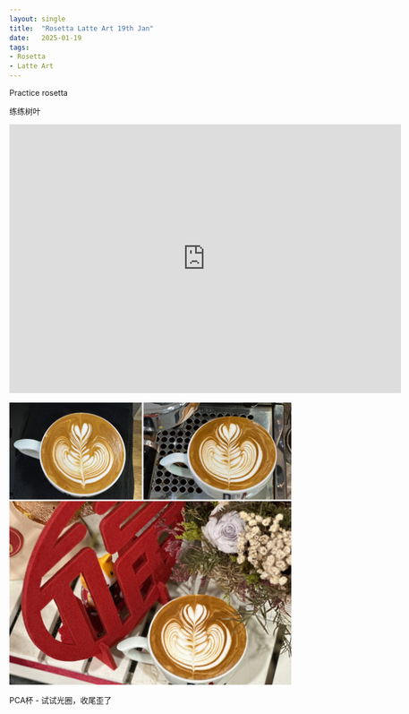 ```yaml
---
layout: single
title:  "Rosetta Latte Art 19th Jan"
date:   2025-01-19
tags:
- Rosetta
- Latte Art
---
```



Practice rosetta

练练树叶


<div class="embed-container">
  <iframe
      src="https://www.youtube.com/embed/fVNQ1YHhB2M"
      width="700"
      height="480"
      frameborder="0"
      allowfullscreen="true">
  </iframe>
</div>



![](/assets/img/2025/01/19/DDAFAF2A-866C-4901-AD9A-83885DAC88F9.JPG)


PCA杯 - 试试光圈，收尾歪了

